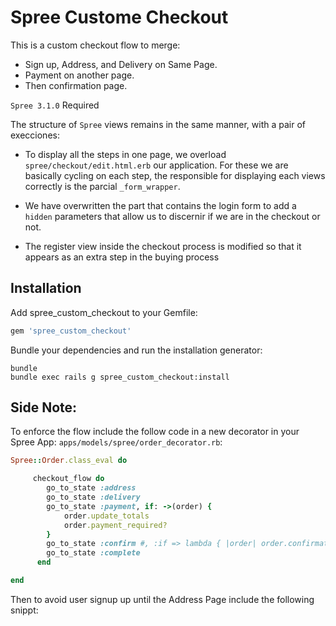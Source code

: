 Spree Custome Checkout
====================

This is a custom checkout flow to merge:
* Sign up, Address, and Delivery on Same Page.
* Payment on another page.
* Then confirmation page.

`Spree 3.1.0` Required


The structure of `Spree` views remains in the same manner, with a pair of execciones:


* To display all the steps in one page, we overload `spree/checkout/edit.html.erb` our application. For these we are basically cycling on each step, the responsible for displaying each views correctly is the parcial `_form_wrapper`.

* We have overwritten the part that contains the login form to add a `hidden` parameters that allow us to discernir if we are in the checkout or not.

* The register view inside the checkout process is modified so that it appears as an extra step in the buying process


Installation
------------

Add spree_custom_checkout to your Gemfile:

```ruby
gem 'spree_custom_checkout'
```

Bundle your dependencies and run the installation generator:

```shell
bundle
bundle exec rails g spree_custom_checkout:install
```

Side Note:
-------

To enforce the flow include the follow code in a new decorator in your Spree App: `apps/models/spree/order_decorator.rb`:

```ruby
Spree::Order.class_eval do

     checkout_flow do
        go_to_state :address
        go_to_state :delivery
        go_to_state :payment, if: ->(order) {
            order.update_totals
            order.payment_required?
        }
        go_to_state :confirm #, :if => lambda { |order| order.confirmation_required? }
        go_to_state :complete
      end

end
```

Then to avoid user signup up until the Address Page include the following snippt:

```


```